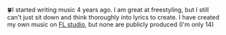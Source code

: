 🍀I started writing music 4 years ago. I am great at freestyling, but I still can't just sit down and think thoroughly into lyrics to create. I have created my own music on [FL studio](https://www.image-line.com/fl-studio-download), but none are publicly produced (I'm only 14)
